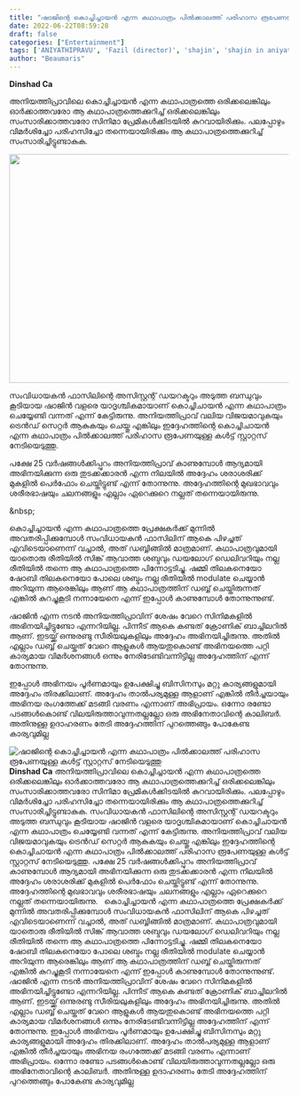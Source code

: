 ```yaml
---
title: "ഷാജിന്റെ കൊച്ചിച്ചായൻ എന്ന കഥാപാത്രം പിൽക്കാലത്ത് പരിഹാസ രൂപേണയുള്ള കൾട്ട് സ്റ്റാറ്റസ് നേടിയെടുത്തു"
date: 2022-06-22T08:59:28
draft: false
categories: ["Entertainment"]
tags: ['ANIYATHIPRAVU', 'Fazil (director)', 'shajin', 'shajin in aniyathipravu']
author: "Beaumaris"
---
```


<strong>Dinshad Ca </strong>

അനിയത്തിപ്രാവിലെ കൊച്ചിച്ചായൻ എന്ന കഥാപാത്രത്തെ ഒരിക്കലെങ്കിലും ഓർക്കാത്തവരോ ആ കഥാപാത്രത്തെക്കുറിച്ച് ഒരിക്കലെങ്കിലും സംസാരിക്കാത്തവരോ സിനിമാ പ്രേമികൾക്കിടയിൽ കുറവായിരിക്കും. പലപ്പോഴും വിമർശിച്ചോ പരിഹസിച്ചോ തന്നെയായിരിക്കും ആ കഥാപാത്രത്തെക്കുറിച്ച് സംസാരിച്ചിട്ടുണ്ടാകുക.

<img class="wp-image-340268 aligncenter" src="https://cdn.boolokam.com/articles/2022/06/fwfw3333.jpg" alt="" width="731" height="412" />

സംവിധായകൻ ഫാസിലിന്റെ അസിസ്റ്റന്റ് ഡയറക്ടറും അടുത്ത ബന്ധുവും കൂടിയായ ഷാജിൻ വളരെ യാദൃശ്ചികമായാണ് കൊച്ചിചായൻ എന്ന കഥാപാത്രം ചെയ്യേണ്ടി വന്നത് എന്ന് കേട്ടിരുന്നു. അനിയത്തിപ്രാവ് വലിയ വിജയമാവുകയും ട്രെൻഡ് സെറ്റർ ആകുകയും ചെയ്തു എങ്കിലും ഇദ്ദേഹത്തിന്റെ കൊച്ചിചായൻ എന്ന കഥാപാത്രം പിൽക്കാലത്ത് പരിഹാസ രൂപേണയുള്ള കൾട്ട് സ്റ്റാറ്റസ് നേടിയെടുത്തു.

പക്ഷേ 25 വർഷങ്ങൾക്കിപ്പുറം അനിയത്തിപ്രാവ് കാണുമ്പോൾ ആദ്യമായി അഭിനയിക്കുന്ന ഒരു തുടക്കക്കാരൻ എന്ന നിലയിൽ അദ്ദേഹം ശരാശരിക്ക് മുകളിൽ പെർഫോം ചെയ്തിട്ടുണ്ട് എന്ന് തോന്നുന്നു. അദ്ദേഹത്തിന്റെ മുഖഭാവവും ശരീരഭാഷയും ചലനങ്ങളും എല്ലാം ഏറെക്കുറെ നല്ലത് തന്നെയായിരുന്നു.

&amp;nbsp;

കൊച്ചിച്ചായൻ എന്ന കഥാപാത്രത്തെ പ്രേക്ഷകർക്ക് മുന്നിൽ അവതരിപ്പിക്കുമ്പോൾ സംവിധായകൻ ഫാസിലിന് ആകെ പിഴച്ചത് എവിടെയാണെന്ന് വച്ചാൽ, അത് ഡബ്ബിങ്ങിൽ മാത്രമാണ്. കഥാപാത്രവുമായി യാതൊരു രീതിയിൽ സിങ്ക് ആവാത്ത ശബ്ദവും ഡയലോഗ് ഡെലിവറിയും നല്ല രീതിയിൽ തന്നെ ആ കഥാപാത്രത്തെ പിന്നോട്ടടിച്ചു. ഷമ്മി തിലകനെയോ ഷോബി തിലകനെയോ പോലെ ശബ്ദം നല്ല രീതിയിൽ modulate ചെയ്യാൻ അറിയുന്ന ആരെങ്കിലും ആണ് ആ കഥാപാത്രത്തിന് ഡബ്ബ് ചെയ്തിരുന്നത് എങ്കിൽ കുറച്ചുകൂടി നന്നായേനെ എന്ന് ഇപ്പോൾ കാണുമ്പോൾ തോന്നുന്നുണ്ട്.

ഷാജിൻ എന്ന നടൻ അനിയത്തിപ്രാവിന് ശേഷം വേറെ സിനിമകളിൽ അഭിനയിച്ചിട്ടുണ്ടോ എന്നറിയില്ല. പിന്നീട് ആകെ കണ്ടത് ക്രോണിക് ബാച്ചിലറിൽ ആണ്. ഇടയ്ക്ക് ഒന്നുരണ്ടു സീരിയലുകളിലും അദ്ദേഹം അഭിനയിച്ചിരുന്നു. അതിൽ എല്ലാം ഡബ്ബ് ചെയ്തത് വേറെ ആളുകൾ ആയതുകൊണ്ട് അഭിനയത്തെ പറ്റി കാര്യമായ വിമർശനങ്ങൾ ഒന്നും നേരിടേണ്ടിവന്നിട്ടില്ല അദ്ദേഹത്തിന് എന്ന് തോന്നുന്നു.

ഇപ്പോൾ അഭിനയം പൂർണമായും ഉപേക്ഷിച്ചു ബിസിനസും മറ്റു കാര്യങ്ങളുമായി അദ്ദേഹം തിരക്കിലാണ്. അദ്ദേഹം താൽപര്യമുള്ള ആളാണ് എങ്കിൽ തീർച്ചയായും അഭിനയ രംഗത്തേക്ക് മടങ്ങി വരണം എന്നാണ് അഭിപ്രായം. ഒന്നോ രണ്ടോ പടങ്ങൾകൊണ്ട് വിലയിരുത്താവുന്നതല്ലല്ലോ ഒരു അഭിനേതാവിന്റെ കാലിബർ. അതിനുള്ള ഉദാഹരണം തേടി അദ്ദേഹത്തിന് പുറത്തെങ്ങും പോകേണ്ട കാര്യവുമില്ല


![ഷാജിന്റെ കൊച്ചിച്ചായൻ എന്ന കഥാപാത്രം പിൽക്കാലത്ത് പരിഹാസ രൂപേണയുള്ള കൾട്ട് സ്റ്റാറ്റസ് നേടിയെടുത്തു](https://cdn.boolokam.com/articles/2022/06/fwfw3333.jpg)**Dinshad Ca** അനിയത്തിപ്രാവിലെ കൊച്ചിച്ചായൻ എന്ന കഥാപാത്രത്തെ ഒരിക്കലെങ്കിലും ഓർക്കാത്തവരോ ആ കഥാപാത്രത്തെക്കുറിച്ച് ഒരിക്കലെങ്കിലും സംസാരിക്കാത്തവരോ സിനിമാ പ്രേമികൾക്കിടയിൽ കുറവായിരിക്കും. പലപ്പോഴും വിമർശിച്ചോ പരിഹസിച്ചോ തന്നെയായിരിക്കും ആ കഥാപാത്രത്തെക്കുറിച്ച് സംസാരിച്ചിട്ടുണ്ടാകുക. സംവിധായകൻ ഫാസിലിന്റെ അസിസ്റ്റന്റ് ഡയറക്ടറും അടുത്ത ബന്ധുവും കൂടിയായ ഷാജിൻ വളരെ യാദൃശ്ചികമായാണ് കൊച്ചിചായൻ എന്ന കഥാപാത്രം ചെയ്യേണ്ടി വന്നത് എന്ന് കേട്ടിരുന്നു. അനിയത്തിപ്രാവ് വലിയ വിജയമാവുകയും ട്രെൻഡ് സെറ്റർ ആകുകയും ചെയ്തു എങ്കിലും ഇദ്ദേഹത്തിന്റെ കൊച്ചിചായൻ എന്ന കഥാപാത്രം പിൽക്കാലത്ത് പരിഹാസ രൂപേണയുള്ള കൾട്ട് സ്റ്റാറ്റസ് നേടിയെടുത്തു. പക്ഷേ 25 വർഷങ്ങൾക്കിപ്പുറം അനിയത്തിപ്രാവ് കാണുമ്പോൾ ആദ്യമായി അഭിനയിക്കുന്ന ഒരു തുടക്കക്കാരൻ എന്ന നിലയിൽ അദ്ദേഹം ശരാശരിക്ക് മുകളിൽ പെർഫോം ചെയ്തിട്ടുണ്ട് എന്ന് തോന്നുന്നു. അദ്ദേഹത്തിന്റെ മുഖഭാവവും ശരീരഭാഷയും ചലനങ്ങളും എല്ലാം ഏറെക്കുറെ നല്ലത് തന്നെയായിരുന്നു. &nbsp; കൊച്ചിച്ചായൻ എന്ന കഥാപാത്രത്തെ പ്രേക്ഷകർക്ക് മുന്നിൽ അവതരിപ്പിക്കുമ്പോൾ സംവിധായകൻ ഫാസിലിന് ആകെ പിഴച്ചത് എവിടെയാണെന്ന് വച്ചാൽ, അത് ഡബ്ബിങ്ങിൽ മാത്രമാണ്. കഥാപാത്രവുമായി യാതൊരു രീതിയിൽ സിങ്ക് ആവാത്ത ശബ്ദവും ഡയലോഗ് ഡെലിവറിയും നല്ല രീതിയിൽ തന്നെ ആ കഥാപാത്രത്തെ പിന്നോട്ടടിച്ചു. ഷമ്മി തിലകനെയോ ഷോബി തിലകനെയോ പോലെ ശബ്ദം നല്ല രീതിയിൽ modulate ചെയ്യാൻ അറിയുന്ന ആരെങ്കിലും ആണ് ആ കഥാപാത്രത്തിന് ഡബ്ബ് ചെയ്തിരുന്നത് എങ്കിൽ കുറച്ചുകൂടി നന്നായേനെ എന്ന് ഇപ്പോൾ കാണുമ്പോൾ തോന്നുന്നുണ്ട്. ഷാജിൻ എന്ന നടൻ അനിയത്തിപ്രാവിന് ശേഷം വേറെ സിനിമകളിൽ അഭിനയിച്ചിട്ടുണ്ടോ എന്നറിയില്ല. പിന്നീട് ആകെ കണ്ടത് ക്രോണിക് ബാച്ചിലറിൽ ആണ്. ഇടയ്ക്ക് ഒന്നുരണ്ടു സീരിയലുകളിലും അദ്ദേഹം അഭിനയിച്ചിരുന്നു. അതിൽ എല്ലാം ഡബ്ബ് ചെയ്തത് വേറെ ആളുകൾ ആയതുകൊണ്ട് അഭിനയത്തെ പറ്റി കാര്യമായ വിമർശനങ്ങൾ ഒന്നും നേരിടേണ്ടിവന്നിട്ടില്ല അദ്ദേഹത്തിന് എന്ന് തോന്നുന്നു. ഇപ്പോൾ അഭിനയം പൂർണമായും ഉപേക്ഷിച്ചു ബിസിനസും മറ്റു കാര്യങ്ങളുമായി അദ്ദേഹം തിരക്കിലാണ്. അദ്ദേഹം താൽപര്യമുള്ള ആളാണ് എങ്കിൽ തീർച്ചയായും അഭിനയ രംഗത്തേക്ക് മടങ്ങി വരണം എന്നാണ് അഭിപ്രായം. ഒന്നോ രണ്ടോ പടങ്ങൾകൊണ്ട് വിലയിരുത്താവുന്നതല്ലല്ലോ ഒരു അഭിനേതാവിന്റെ കാലിബർ. അതിനുള്ള ഉദാഹരണം തേടി അദ്ദേഹത്തിന് പുറത്തെങ്ങും പോകേണ്ട കാര്യവുമില്ല
